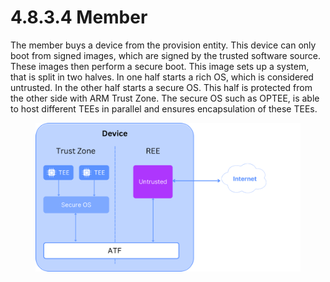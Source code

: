 # 4.8.3.4 Member

The member buys a device from the provision entity. This device can only boot from signed images, which are signed by the trusted software source. These images then perform a secure boot. This image sets up a system, that is split in two halves. In one half starts a rich OS, which is considered untrusted. In the other half starts a secure OS. This half is protected from the other side with ARM Trust Zone. The secure OS such as OPTEE, is able to host different TEEs in parallel and ensures encapsulation of these TEEs.



<figure><img src="../../../.gitbook/assets/3.1.png" alt=""><figcaption></figcaption></figure>

